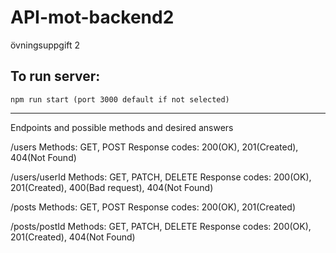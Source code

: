 # API-mot-backend2
övningsuppgift 2

## To run server: 
```
npm run start (port 3000 default if not selected)
```
---
Endpoints and possible methods and desired answers
    
/users
Methods: GET, POST
Response codes: 200(OK), 201(Created), 404(Not Found) 

/users/userId
Methods: GET, PATCH, DELETE
Response codes: 200(OK), 201(Created), 400(Bad request), 404(Not Found)

/posts
Methods: GET, POST
Response codes: 200(OK), 201(Created)

/posts/postId
Methods: GET, PATCH, DELETE
Response codes: 200(OK), 201(Created), 404(Not Found)